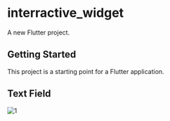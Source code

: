 # interractive_widget

A new Flutter project.

## Getting Started

This project is a starting point for a Flutter application.
 ## Text Field
 
![1](https://user-images.githubusercontent.com/101357738/205850574-32fa48de-11ad-4fc1-af69-8613d2ec0d6f.png)
